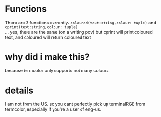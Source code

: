 # Functions
There are 2 functions currently.
`coloured(text:string,colour: tuple)`
and
`cprint(text:string,colour: tuple)`<br>
...
yes, there are the same (on a writing pov) but cprint will print coloured text, and coloured will return coloured text
# why did i make this?
because termcolor only supports not many colours.

# details
I am not from the US. so you cant perfectly pick up terminalRGB from termcolor, especially if you're a user of eng-us.

